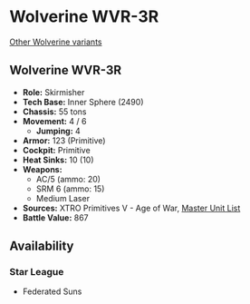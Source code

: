 # Wolverine WVR-3R

[Other Wolverine variants](../wolverine.md)

## Wolverine WVR-3R
- **Role:** Skirmisher
- **Tech Base:** Inner Sphere (2490)
- **Chassis:** 55 tons
- **Movement:** 4 / 6
  - **Jumping:** 4
- **Armor:** 123 (Primitive)
- **Cockpit:** Primitive
- **Heat Sinks:** 10 (10)
- **Weapons:**
  - AC/5 (ammo: 20)
  - SRM 6 (ammo: 15)
  - Medium Laser
- **Sources:** XTRO Primitives V - Age of War, [Master Unit List](http://masterunitlist.info/Unit/Details/7408/wolverine-wvr-3r)
- **Battle Value:** 867

## Availability

### Star League
- Federated Suns

